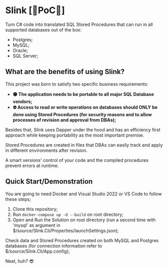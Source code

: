 # Slink [🚧PoC🚧]

Turn C# code into translated SQL Stored Procedures that can run in all supported databases out of the box:

- Postgres;
- MySQL;
- Oracle;
- SQL Server;

## What are the benefits of using Slink?

This project was born to satisfy two specific business requirements:

- **🟢 The application needs to be portable to all major SQL Database vendors;**
- **⛔ Access to read or write operations on databases should ONLY be done using Stored Procedures (for security reasons and to allow processes of revision and approval from DBAs);**

Besides that, Slink uses Dapper under the hood and has an efficiency first approach while keeping portability as the most important premise.

Stored Procedures are created in files that DBAs can easily track and apply in different environments after revision.

A smart versions' control of your code and the compiled procedures prevent errors at runtime.

## Quick Start/Demonstration

You are going to need Docker and Visual Studio 2022 or VS Code to follow these steps;

1. Clone this repository;
2. Run `docker-compose up -d --build` on root directory;
3. Open and Run the Solution on root directory (run a second time with 'mysql' as argument in $/source/Slink.Cli/Properties/launchSettings.json);

Check data and Stored Procedures created on both MySQL and Postgres databases (for connection information refer to $/source/Slink.Cli/App.config);

Neat, huh? 😎
